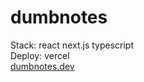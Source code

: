 # dumbnotes

Stack: react next.js typescript<br>
Deploy: vercel<br>
[dumbnotes.dev](https://dumbnotes.dev)
